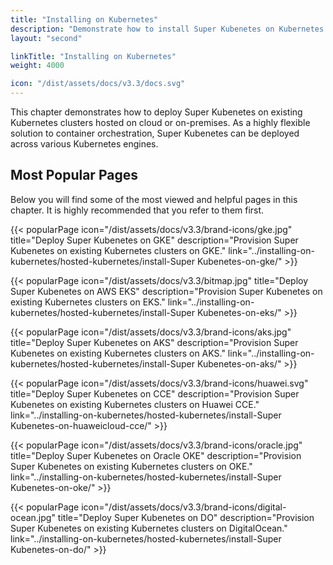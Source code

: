 ```yaml
---
title: "Installing on Kubernetes"
description: "Demonstrate how to install Super Kubenetes on Kubernetes either hosted on cloud or on-premises."
layout: "second"

linkTitle: "Installing on Kubernetes"
weight: 4000

icon: "/dist/assets/docs/v3.3/docs.svg"
---
```


This chapter demonstrates how to deploy Super Kubenetes on existing Kubernetes clusters hosted on cloud or on-premises. As a highly flexible solution to container orchestration, Super Kubenetes can be deployed across various Kubernetes engines.

## Most Popular Pages

Below you will find some of the most viewed and helpful pages in this chapter. It is highly recommended that you refer to them first.

{{< popularPage icon="/dist/assets/docs/v3.3/brand-icons/gke.jpg" title="Deploy Super Kubenetes on GKE" description="Provision Super Kubenetes on existing Kubernetes clusters on GKE." link="../installing-on-kubernetes/hosted-kubernetes/install-Super Kubenetes-on-gke/" >}}

{{< popularPage icon="/dist/assets/docs/v3.3/bitmap.jpg" title="Deploy Super Kubenetes on AWS EKS" description="Provision Super Kubenetes on existing Kubernetes clusters on EKS." link="../installing-on-kubernetes/hosted-kubernetes/install-Super Kubenetes-on-eks/" >}}

{{< popularPage icon="/dist/assets/docs/v3.3/brand-icons/aks.jpg" title="Deploy Super Kubenetes on AKS" description="Provision Super Kubenetes on existing Kubernetes clusters on AKS." link="../installing-on-kubernetes/hosted-kubernetes/install-Super Kubenetes-on-aks/" >}}

{{< popularPage icon="/dist/assets/docs/v3.3/brand-icons/huawei.svg" title="Deploy Super Kubenetes on CCE" description="Provision Super Kubenetes on existing Kubernetes clusters on Huawei CCE." link="../installing-on-kubernetes/hosted-kubernetes/install-Super Kubenetes-on-huaweicloud-cce/" >}}

{{< popularPage icon="/dist/assets/docs/v3.3/brand-icons/oracle.jpg" title="Deploy Super Kubenetes on Oracle OKE" description="Provision Super Kubenetes on existing Kubernetes clusters on OKE." link="../installing-on-kubernetes/hosted-kubernetes/install-Super Kubenetes-on-oke/" >}}

{{< popularPage icon="/dist/assets/docs/v3.3/brand-icons/digital-ocean.jpg" title="Deploy Super Kubenetes on DO" description="Provision Super Kubenetes on existing Kubernetes clusters on DigitalOcean." link="../installing-on-kubernetes/hosted-kubernetes/install-Super Kubenetes-on-do/" >}}
